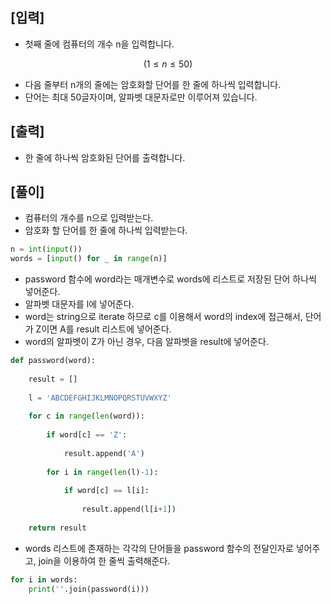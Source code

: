 ## [입력]
- 첫째 줄에 컴퓨터의 개수 n을 입력합니다.
```math
(1 ≤ n ≤ 50)
```
- 다음 줄부터 n개의 줄에는 암호화할 단어를 한 줄에 하나씩 입력합니다.
- 단어는 최대 50글자이며, 알파벳 대문자로만 이루어져 있습니다.
## [출력]
- 한 줄에 하나씩 암호화된 단어를 출력합니다.
## [풀이]
- 컴퓨터의 개수를 n으로 입력받는다.
- 암호화 할 단어를 한 줄에 하나씩 입력받는다.
```python
n = int(input())
words = [input() for _ in range(n)]
```
- password 함수에 word라는 매개변수로 words에 리스트로 저장된 단어 하나씩 넣어준다.
- 알파벳 대문자를 l에 넣어준다.
- word는 string으로 iterate 하므로 c를 이용해서 word의 index에 접근해서, 단어가 Z이면 A를 result 리스트에 넣어준다.
- word의 알파벳이 Z가 아닌 경우, 다음 알파벳을 result에 넣어준다.
```python
def password(word):
    
    result = []
    
    l = 'ABCDEFGHIJKLMNOPQRSTUVWXYZ'
    
    for c in range(len(word)):
    
        if word[c] == 'Z':
            
            result.append('A')
    
        for i in range(len(l)-1):
        
            if word[c] == l[i]:
                
                result.append(l[i+1])
        
    return result
```
- words 리스트에 존재하는 각각의 단어들을 password 함수의 전달인자로 넣어주고, join을 이용하여 한 줄씩 출력해준다.
```python
for i in words:
    print(''.join(password(i)))
```